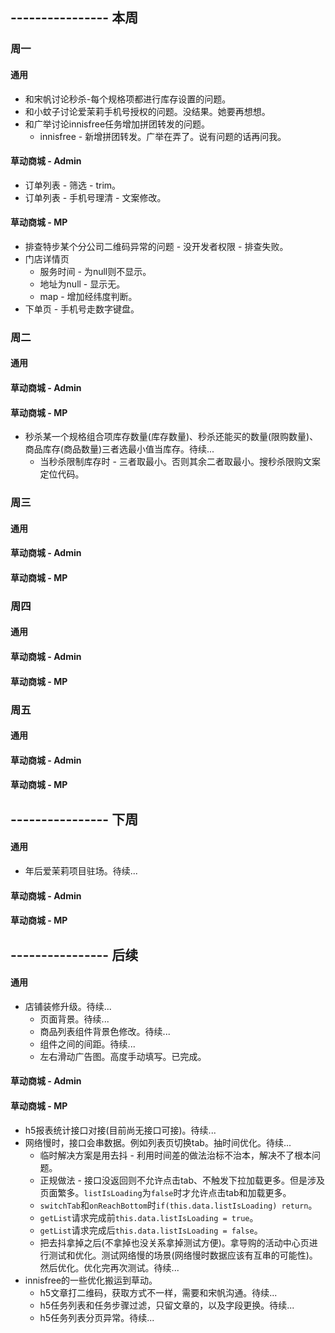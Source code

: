## ---------------- 本周

### 周一
#### 通用
* 和宋帆讨论秒杀-每个规格项都进行库存设置的问题。
* 和小蚊子讨论爱茉莉手机号授权的问题。没结果。她要再想想。
* 和广举讨论innisfree任务增加拼团转发的问题。
  - innisfree - 新增拼团转发。广举在弄了。说有问题的话再问我。
#### 草动商城 - Admin
* 订单列表 - 筛选 - trim。
* 订单列表 - 手机号理清 - 文案修改。
#### 草动商城 - MP
* 排查特步某个分公司二维码异常的问题 - 没开发者权限 - 排查失败。
* 门店详情页
  - 服务时间 - 为null则不显示。
  - 地址为null - 显示无。
  - map - 增加经纬度判断。
* 下单页 - 手机号走数字键盘。

### 周二
#### 通用
#### 草动商城 - Admin
#### 草动商城 - MP
* 秒杀某一个规格组合项库存数量(库存数量)、秒杀还能买的数量(限购数量)、商品库存(商品数量)三者选最小值当库存。待续...
  - 当秒杀限制库存时 - 三者取最小。否则其余二者取最小。搜秒杀限购文案定位代码。

### 周三
#### 通用
#### 草动商城 - Admin
#### 草动商城 - MP

### 周四
#### 通用
#### 草动商城 - Admin
#### 草动商城 - MP

### 周五
#### 通用
#### 草动商城 - Admin
#### 草动商城 - MP

## ---------------- 下周
#### 通用
* 年后爱茉莉项目驻场。待续...
#### 草动商城 - Admin
#### 草动商城 - MP

## ---------------- 后续
#### 通用
* 店铺装修升级。待续...
  - 页面背景。待续...
  - 商品列表组件背景色修改。待续...
  - 组件之间的间距。待续...
  - 左右滑动广告图。高度手动填写。已完成。
#### 草动商城 - Admin
#### 草动商城 - MP
* h5报表统计接口对接(目前尚无接口可接)。待续...
* 网络慢时，接口会串数据。例如列表页切换tab。抽时间优化。待续...
  - 临时解决方案是用去抖 - 利用时间差的做法治标不治本，解决不了根本问题。
  - 正规做法 - 接口没返回则不允许点击tab、不触发下拉加载更多。但是涉及页面繁多。`listIsLoading`为`false`时才允许点击tab和加载更多。
  - `switchTab`和`onReachBottom`时`if(this.data.listIsLoading) return`。
  - `getList`请求完成前`this.data.listIsLoading = true`。
  - `getList`请求完成后`this.data.listIsLoading = false`。
  - 把去抖拿掉之后(不拿掉也没关系拿掉测试方便)。拿导购的活动中心页进行测试和优化。测试网络慢的场景(网络慢时数据应该有互串的可能性)。然后优化。优化完再次测试。待续...
* innisfree的一些优化搬运到草动。
  - h5文章打二维码，获取方式不一样，需要和宋帆沟通。待续...
  - h5任务列表和任务步骤过滤，只留文章的，以及字段更换。待续...
  - h5任务列表分页异常。待续...

